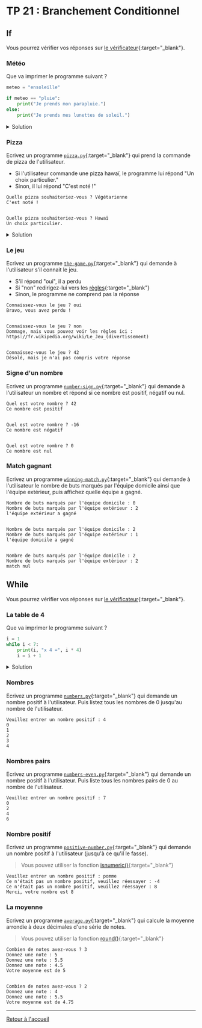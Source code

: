 # TP 21 : Branchement Conditionnel

## If

Vous pourrez vérifier vos réponses sur [le vérificateur](https://gymnacode.web.app/checker?exercises=pizza,the-game,number-sign,winning-match){:target="_blank"}. 

### Météo

Que va imprimer le programme suivant ?

```python
meteo = "ensoleille"

if meteo == "pluie":
    print("Je prends mon parapluie.")
else:
    print("Je prends mes lunettes de soleil.")
```

<details><summary markdown="span">Solution</summary>

```
Je prends mes lunettes de soleil.
```

</details>

### Pizza

Ecrivez un programme [`pizza.py`](https://gymnacode.web.app/editor?exercise=pizza){:target="_blank"} qui prend la commande de pizza de l'utilisateur. 
- Si l'utilisateur commande une pizza hawaï, le programme lui répond "Un choix particulier."
- Sinon, il lui répond "C'est noté !"

```
Quelle pizza souhaiteriez-vous ? Végétarienne
C'est noté !


Quelle pizza souhaiteriez-vous ? Hawaï
Un choix particulier.
```

<details><summary markdown="span">Solution</summary>

```
choix = input("Quelle pizza souhaiteriez-vous ? ")
if choix == "Hawaï":
    print("Un choix particulier.")
else:
    print("C'est noté !")
```

</details>

### Le jeu

Ecrivez un programme [`the-game.py`](https://gymnacode.web.app/editor?exercise=the-game){:target="_blank"} qui demande à l'utilisateur s'il connait le jeu. 
- S'il répond "oui", il a perdu 
- Si "non" redirigez-lui vers les [règles](https://fr.wikipedia.org/wiki/Le_Jeu_(divertissement)){:target="_blank"}
- Sinon, le programme ne comprend pas la réponse

```
Connaissez-vous le jeu ? oui
Bravo, vous avez perdu !


Connaissez-vous le jeu ? non
Dommage, mais vous pouvez voir les règles ici : https://fr.wikipedia.org/wiki/Le_Jeu_(divertissement)


Connaissez-vous le jeu ? 42
Désolé, mais je n'ai pas compris votre réponse
```

### Signe d'un nombre

Ecrivez un programme [`number-sign.py`](https://gymnacode.web.app/editor?exercise=number-sign){:target="_blank"} qui demande à l'utilisateur un nombre et répond si ce nombre est positif, négatif ou nul. 

```
Quel est votre nombre ? 42
Ce nombre est positif


Quel est votre nombre ? -16
Ce nombre est négatif


Quel est votre nombre ? 0
Ce nombre est nul
```

### Match gagnant

Ecrivez un programme [`winning-match.py`](https://gymnacode.web.app/editor?exercise=winning-match){:target="_blank"} qui demande à l'utilisateur le nombre de buts marqués par l'équipe domicile ainsi que l'équipe extérieur, puis affichez quelle équipe a gagné.

```
Nombre de buts marqués par l'équipe domicile : 0
Nombre de buts marqués par l'équipe extérieur : 2
l'équipe extérieur a gagné


Nombre de buts marqués par l'équipe domicile : 2
Nombre de buts marqués par l'équipe extérieur : 1
l'équipe domicile a gagné


Nombre de buts marqués par l'équipe domicile : 2
Nombre de buts marqués par l'équipe extérieur : 2
match nul
```

## While

Vous pourrez vérifier vos réponses sur [le vérificateur](https://gymnacode.web.app/checker?exercises=numbers,numbers-even,positive-number,average){:target="_blank"}. 

### La table de 4

Que va imprimer le programme suivant ?

```python
i = 1
while i < 7:
    print(i, "x 4 =", i * 4)
    i = i + 1
```

<details><summary markdown="span">Solution</summary>

```
1 x 4 = 4
2 x 4 = 8
3 x 4 = 12
4 x 4 = 16
5 x 4 = 20
6 x 4 = 24
```

</details>

### Nombres

Ecrivez un programme [`numbers.py`](https://gymnacode.web.app/editor?exercise=numbers){:target="_blank"} qui demande un nombre positif à l'utilisateur.
Puis listez tous les nombres de 0 jusqu'au nombre de l'utilisateur. 

```
Veuillez entrer un nombre positif : 4
0
1
2
3
4
```

### Nombres pairs

Ecrivez un programme [`numbers-even.py`](https://gymnacode.web.app/editor?exercise=numbers-even){:target="_blank"} qui demande un nombre positif à l'utilisateur.
Puis liste tous les nombres pairs de 0 au nombre de l'utilisateur. 

```
Veuillez entrer un nombre positif : 7
0
2
4
6
```

### Nombre positif

Ecrivez un programme [`positive-number.py`](https://gymnacode.web.app/editor?exercise=positive-number){:target="_blank"} qui demande un nombre positif à l'utilisateur (jusqu'à ce qu'il le fasse).

> Vous pouvez utiliser la fonction [isnumeric()](https://www.w3schools.com/python/ref_string_isnumeric.asp){:target="_blank"}

```
Veuillez entrer un nombre positif : pomme
Ce n'était pas un nombre positif, veuillez réessayer : -4
Ce n'était pas un nombre positif, veuillez réessayer : 8
Merci, votre nombre est 8
```

### La moyenne

Ecrivez un programme [`average.py`](https://gymnacode.web.app/editor?exercise=average){:target="_blank"} qui calcule la moyenne arrondie à deux décimales d'une série de notes. 

> Vous pouvez utiliser la fonction [round()](https://www.w3schools.com/python/ref_func_round.asp){:target="_blank"}

```
Combien de notes avez-vous ? 3
Donnez une note : 5
Donnez une note : 5.5
Donnez une note : 4.5
Votre moyenne est de 5


Combien de notes avez-vous ? 2
Donnez une note : 4
Donnez une note : 5.5
Votre moyenne est de 4.75
```

---

[Retour à l'accueil](../README.md)
